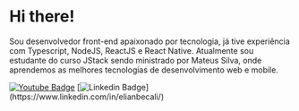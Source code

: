 # Hi there! 

Sou desenvolvedor front-end apaixonado por tecnologia, já tive experiência com Typescript, NodeJS, ReactJS e React Native. Atualmente sou estudante do curso JStack sendo ministrado por Mateus Silva, onde aprendemos as melhores tecnologias de desenvolvimento web e mobile.

[![Youtube Badge](https://img.shields.io/badge/-Youtube-FF0000?style=flat-square&labelColor=FF0000&logo=youtube&logoColor=white&link=https://www.youtube.com/channel/UCJDgqgKLwt6xaVdqm4o5sjg/videos)](https://www.youtube.com/channel/UCJDgqgKLwt6xaVdqm4o5sjg/videos)   [![Linkedin Badge](https://img.shields.io/badge/-LinkedIn-blue?style=flat-square&logo=Linkedin&logoColor=white&link=https://www.linkedin.com/in/elianbecali/(https://www.linkedin.com/in/elianbecali/))](https://www.linkedin.com/in/elianbecali/)
